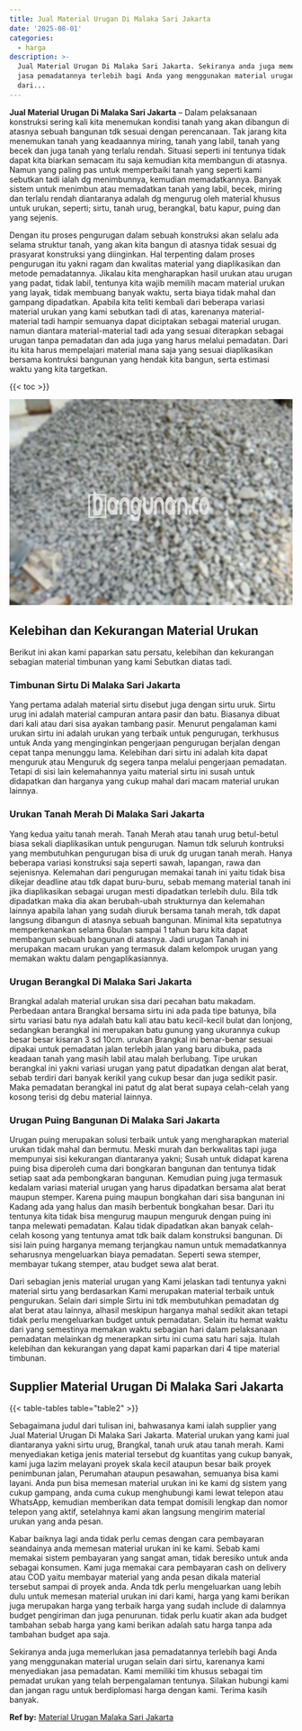 ```yaml
---
title: Jual Material Urugan Di Malaka Sari Jakarta
date: '2025-08-01'
categories:
  - harga
description: >-
  Jual Material Urugan Di Malaka Sari Jakarta. Sekiranya anda juga memerlukan
  jasa pemadatannya terlebih bagi Anda yang menggunakan material urugan selain
  dari...
---
```


**Jual Material Urugan Di Malaka Sari Jakarta** – Dalam pelaksanaan konstruksi sering kali kita menemukan kondisi tanah yang akan dibangun di atasnya sebuah bangunan tdk sesuai dengan perencanaan. Tak jarang kita menemukan tanah yang keadaannya miring, tanah yang labil, tanah yang becek dan juga tanah yang terlalu rendah. Situasi seperti ini tentunya tidak dapat kita biarkan semacam itu saja kemudian kita membangun di atasnya. Namun yang paling pas untuk memperbaiki tanah yang seperti kami sebutkan tadi ialah dg menimbunnya, kemudian memadatkannya. Banyak sistem untuk menimbun atau memadatkan tanah yang labil, becek, miring dan terlalu rendah diantaranya adalah dg mengurug oleh material khusus untuk urukan, seperti; sirtu, tanah urug, berangkal, batu kapur, puing dan yang sejenis.

Dengan itu proses pengurugan dalam sebuah konstruksi akan selalu ada selama struktur tanah, yang akan kita bangun di atasnya tidak sesuai dg prasyarat konstruksi yang diinginkan. Hal terpenting dalam proses pengurugan itu yakni ragam dan kwalitas material yang diaplikasikan dan metode pemadatannya. Jikalau kita mengharapkan hasil urukan atau urugan yang padat, tidak labil, tentunya kita wajib memilih macam material urukan yang layak, tidak membuang banyak waktu, serta biaya tidak mahal dan gampang dipadatkan. Apabila kita teliti kembali dari beberapa variasi material urukan yang kami sebutkan tadi di atas, karenanya material-material tadi hampir semuanya dapat diciptakan sebagai material urugan. namun diantara material-material tadi ada yang sesuai diterapkan sebagai urugan tanpa pemadatan dan ada juga yang harus melalui pemadatan. Dari itu kita harus mempelajari material mana saja yang sesuai diaplikasikan bersama kontruksi bangunan yang hendak kita bangun, serta estimasi waktu yang kita targetkan.

{{< toc >}}

![Jual Material Urugan Di Malaka Sari Jakarta](/images/jual-urugan-20.png)

## Kelebihan dan Kekurangan Material Urukan

Berikut ini akan kami paparkan satu persatu, kelebihan dan kekurangan sebagian material timbunan yang kami Sebutkan diatas tadi.

### Timbunan Sirtu Di Malaka Sari Jakarta

Yang pertama adalah material sirtu disebut juga dengan sirtu uruk. Sirtu urug ini adalah material campuran antara pasir dan batu. Biasanya dibuat dari kali atau dari sisa ayakan tambang pasir. Menurut pengalaman kami urukan sirtu ini adalah urukan yang terbaik untuk pengurugan, terkhusus untuk Anda yang menginginkan pengerjaan pengurugan berjalan dengan cepat tanpa menunggu lama. Kelebihan dari sirtu ini adalah kita dapat menguruk atau Menguruk dg segera tanpa melalui pengerjaan pemadatan. Tetapi di sisi lain kelemahannya yaitu material sirtu ini susah untuk didapatkan dan harganya yang cukup mahal dari macam material urukan lainnya.

### Urukan Tanah Merah Di Malaka Sari Jakarta

Yang kedua yaitu tanah merah. Tanah Merah atau tanah urug betul-betul biasa sekali diaplikasikan untuk pengurugan. Namun tdk seluruh kontruksi yang membutuhkan pengurugan bisa di uruk dg urugan tanah merah. Hanya beberapa variasi konstruksi saja seperti sawah, lapangan, rawa dan sejenisnya. Kelemahan dari pengurugan memakai tanah ini yaitu tidak bisa dikejar deadline atau tdk dapat buru-buru, sebab memang material tanah ini jika diaplikasikan sebagai urugan mesti dipadatkan terlebih dulu. Bila tdk dipadatkan maka dia akan berubah-ubah strukturnya dan kelemahan lainnya apabila lahan yang sudah diuruk bersama tanah merah, tdk dapat langsung dibangun di atasnya sebuah bangunan. Minimal kita sepatutnya memperkenankan selama 6bulan sampai 1 tahun baru kita dapat membangun sebuah bangunan di atasnya. Jadi urugan Tanah ini merupakan macam urukan yang termasuk dalam kelompok urugan yang memakan waktu dalam pengaplikasiannya.

### Urugan Berangkal Di Malaka Sari Jakarta

Brangkal adalah material urukan sisa dari pecahan batu makadam. Perbedaan antara Brangkal bersama sirtu ini ada pada tipe batunya, bila sirtu variasi batu nya adalah batu kali atau batu kecil-kecil bulat dan lonjong, sedangkan berangkal ini merupakan batu gunung yang ukurannya cukup besar besar kisaran 3 sd 10cm. urukan Brangkal ini benar-benar sesuai dipakai untuk pemadatan jalan terlebih jalan yang baru dibuka, pada keadaan tanah yang masih labil atau malah berlubang. Tipe urukan berangkal ini yakni variasi urugan yang patut dipadatkan dengan alat berat, sebab terdiri dari banyak kerikil yang cukup besar dan juga sedikit pasir. Maka pemadatan berangkal ini patut dg alat berat supaya celah-celah yang kosong terisi dg debu material lainnya.

### Urugan Puing Bangunan Di Malaka Sari Jakarta

Urugan puing merupakan solusi terbaik untuk yang mengharapkan material urukan tidak mahal dan bermutu. Meski murah dan berkwalitas tapi juga mempunyai sisi kekurangan diantaranya yakni; Susah untuk didapat karena puing bisa diperoleh cuma dari bongkaran bangunan dan tentunya tidak setiap saat ada pembongkaran bangunan. Kemudian puing juga termasuk kedalam variasi material urugan yang harus dipadatkan bersama alat berat maupun stemper. Karena puing maupun bongkahan dari sisa bangunan ini Kadang ada yang halus dan masih berbentuk bongkahan besar. Dari itu tentunya kita tidak bisa mengurug maupun menguruk dengan puing ini tanpa melewati pemadatan. Kalau tidak dipadatkan akan banyak celah-celah kosong yang tentunya amat tdk baik dalam konstruksi bangunan. Di sisi lain puing harganya memang terjangkau namun untuk memadatkannya seharusnya mengeluarkan biaya pemadatan. Seperti sewa stemper, membayar tukang stemper, atau budget sewa alat berat.

Dari sebagian jenis material urugan yang Kami jelaskan tadi tentunya yakni material sirtu yang berdasarkan Kami merupakan material terbaik untuk pengurukan. Selain dari simple Sirtu ini tdk membutuhkan pemadatan dg alat berat atau lainnya, alhasil meskipun harganya mahal sedikit akan tetapi tidak perlu mengeluarkan budget untuk pemadatan. Selain itu hemat waktu dari yang semestinya memakan waktu sebagian hari dalam pelaksanaan pemadatan melainkan dg menerapkan sirtu ini cuma satu hari saja. Itulah kelebihan dan kekurangan yang dapat kami paparkan dari 4 tipe material timbunan.

## Supplier Material Urugan Di Malaka Sari Jakarta

{{< table-tables table="table2" >}}

Sebagaimana judul dari tulisan ini, bahwasanya kami ialah supplier yang Jual Material Urugan Di Malaka Sari Jakarta. Material urukan yang kami jual diantaranya yakni sirtu urug, Brangkal, tanah uruk atau tanah merah. Kami menyediakan ketiga jenis material tersebut dg kuantitas yang cukup banyak, kami juga lazim melayani proyek skala kecil ataupun besar baik proyek penimbunan jalan, Perumahan ataupun pesawahan, semuanya bisa kami layani. Anda pun bisa memesan material urukan ini ke kami dg sistem yang cukup gampang, anda cuma cukup menghubungi kami lewat telepon atau WhatsApp, kemudian memberikan data tempat domisili lengkap dan nomor telepon yang aktif, setelahnya kami akan langsung mengirim material urukan yang anda pesan.

Kabar baiknya lagi anda tidak perlu cemas dengan cara pembayaran seandainya anda memesan material urukan ini ke kami. Sebab kami memakai sistem pembayaran yang sangat aman, tidak beresiko untuk anda sebagai konsumen. Kami juga memakai cara pembayaran cash on delivery atau COD yaitu membayar material yang anda pesan dikala material tersebut sampai di proyek anda. Anda tdk perlu mengeluarkan uang lebih dulu untuk memesan material urukan ini dari kami, harga yang kami berikan juga merupakan harga yang terbaik harga yang sudah include di dalamnya budget pengiriman dan juga penurunan. tidak perlu kuatir akan ada budget tambahan sebab harga yang kami berikan adalah satu harga tanpa ada tambahan budget apa saja.

Sekiranya anda juga memerlukan jasa pemadatannya terlebih bagi Anda yang menggunakan material urugan selain dari sirtu, karenanya kami menyediakan jasa pemadatan. Kami memiliki tim khusus sebagai tim pemadat urukan yang telah berpengalaman tentunya. Silakan hubungi kami dan jangan ragu untuk berdiplomasi harga dengan kami. Terima kasih banyak.

**Ref by:** [Material Urugan Malaka Sari Jakarta](https://id.wikipedia.org/wiki/Material)
